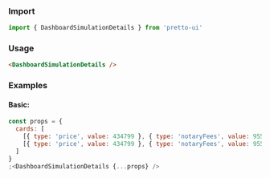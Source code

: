 ### Import

```js static
import { DashboardSimulationDetails } from 'pretto-ui'
```

### Usage

```html
<DashboardSimulationDetails />
```

### Examples

#### Basic:

```jsx
const props = {
  cards: [
    [{ type: 'price', value: 434799 }, { type: 'notaryFees', value: 9550 }, { type: 'contribution', value: 40000 }],
    [{ type: 'price', value: 434799 }, { type: 'notaryFees', value: 9550 }, { type: 'contribution', value: 40000 }]
  ]
}
;<DashboardSimulationDetails {...props} />
```

